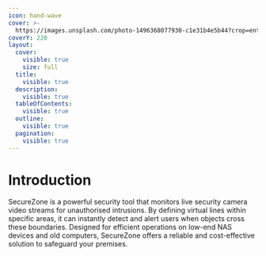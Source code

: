 ```yaml
---
icon: hand-wave
cover: >-
  https://images.unsplash.com/photo-1496368077930-c1e31b4e5b44?crop=entropy&cs=srgb&fm=jpg&ixid=M3wxOTcwMjR8MHwxfHNlYXJjaHwxfHxzZWN1cml0eXxlbnwwfHx8fDE3MzE2NzgyNDR8MA&ixlib=rb-4.0.3&q=85
coverY: 220
layout:
  cover:
    visible: true
    size: full
  title:
    visible: true
  description:
    visible: true
  tableOfContents:
    visible: true
  outline:
    visible: true
  pagination:
    visible: true
---
```


# Introduction

SecureZone is a powerful security tool that monitors live security camera video streams for unauthorised intrusions. By defining virtual lines within specific areas, it can instantly detect and alert users when objects cross these boundaries. Designed for efficient operations on low-end NAS devices and old computers, SecureZone offers a reliable and cost-effective solution to safeguard your premises.
